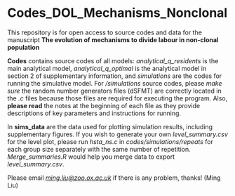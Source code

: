 # Codes_DOL_Mechanisms_Nonclonal
This repository is for open access to source codes and data for the manuscript **The evolution of mechanisms to divide labour in non-clonal population**

**Codes** contains source codes of all models: *analytical_q_residents* is the main analytical model, *analytical_q_optimal* is the analytical model in section 2 of supplementary information, and *simulations* are the codes for running the simulative model. For */simulations* source codes, please *make sure* the random number generators files (dSFMT) are correctly located in the *.c* files because those files are required for executing the program. Also, **please read** the notes at the beginning of each file as they provide descriptions of key parameters and instructions for running. 

In **sims_data** are the data used for plotting simulation results, including supplementary figures. If you wish to generate your own *level_summary.csv* for the level plot, please run *hsta_ns.c* in *codes/simulations/repeats* for each group size separately with the same number of repetition. *Merge_summaries.R* would help you merge data to export *level_summary.csv*. 

Please email *ming.liu@zoo.ox.ac.uk* if there is any problem, thanks! (Ming Liu)
